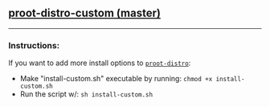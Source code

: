 ## [proot-distro-custom (master)](https://github.com/IsDefinitelyUser/proot-distro-custom)
***

### Instructions:

If you want to add more install options to [`proot-distro`](https://github.com/termux/proot-distro):


*	Make "install-custom.sh" executable by running:
`chmod +x install-custom.sh`
*	Run the script w/:
`sh install-custom.sh`
